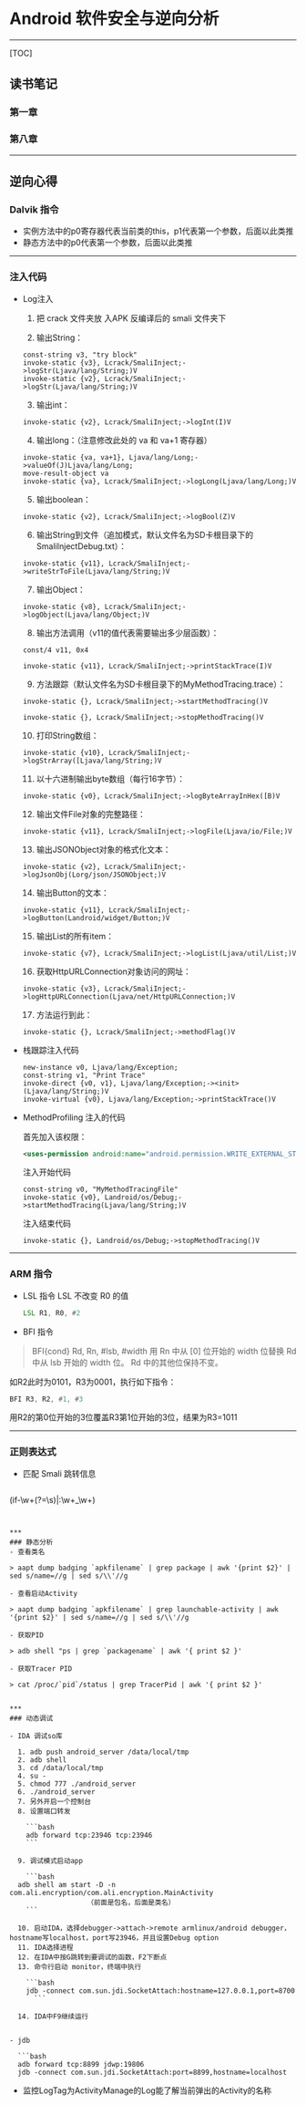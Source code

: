 # Android 软件安全与逆向分析

---

[TOC]

## 读书笔记
### 第一章

### 第八章

---

## 逆向心得

### Dalvik 指令
- 实例方法中的p0寄存器代表当前类的this，p1代表第一个参数，后面以此类推
- 静态方法中的p0代表第一个参数，后面以此类推

***

### 注入代码

- Log注入

  1. 把 crack 文件夹放 入APK 反编译后的 smali 文件夹下

  2. 输出String：

    ```smali
  const-string v3, "try block"
  invoke-static {v3}, Lcrack/SmaliInject;->logStr(Ljava/lang/String;)V
  invoke-static {v2}, Lcrack/SmaliInject;->logStr(Ljava/lang/String;)V
  ```
  3. 输出int：

    ```smali
  invoke-static {v2}, Lcrack/SmaliInject;->logInt(I)V
  ```
  4. 输出long：（注意修改此处的 va 和 va+1 寄存器）

    ```smali
    invoke-static {va, va+1}, Ljava/lang/Long;->valueOf(J)Ljava/lang/Long;
    move-result-object va
    invoke-static {va}, Lcrack/SmaliInject;->logLong(Ljava/lang/Long;)V
    ```
  5. 输出boolean：

    ```smali
    invoke-static {v2}, Lcrack/SmaliInject;->logBool(Z)V
    ```
  6. 输出String到文件（追加模式，默认文件名为SD卡根目录下的SmaliInjectDebug.txt）：

    ```smali
    invoke-static {v11}, Lcrack/SmaliInject;->writeStrToFile(Ljava/lang/String;)V
    ```
  7. 输出Object：

    ```smali
    invoke-static {v8}, Lcrack/SmaliInject;->logObject(Ljava/lang/Object;)V
    ```
  8. 输出方法调用（v11的值代表需要输出多少层函数）：

    ```smali
    const/4 v11, 0x4

    invoke-static {v11}, Lcrack/SmaliInject;->printStackTrace(I)V
    ```
  9. 方法跟踪（默认文件名为SD卡根目录下的MyMethodTracing.trace）：

    ```smali
    invoke-static {}, Lcrack/SmaliInject;->startMethodTracing()V

    invoke-static {}, Lcrack/SmaliInject;->stopMethodTracing()V
    ```
  10. 打印String数组：

    ```smali
    invoke-static {v10}, Lcrack/SmaliInject;->logStrArray([Ljava/lang/String;)V
    ```
  11. 以十六进制输出byte数组（每行16字节）：

    ```smali
    invoke-static {v0}, Lcrack/SmaliInject;->logByteArrayInHex([B)V
    ```
  12. 输出文件File对象的完整路径：

    ```smali
    invoke-static {v11}, Lcrack/SmaliInject;->logFile(Ljava/io/File;)V
    ```
  13. 输出JSONObject对象的格式化文本：

    ```smali
    invoke-static {v2}, Lcrack/SmaliInject;->logJsonObj(Lorg/json/JSONObject;)V
    ```
  14. 输出Button的文本：

    ```smali
    invoke-static {v11}, Lcrack/SmaliInject;->logButton(Landroid/widget/Button;)V
    ```
  15. 输出List的所有item：

    ```smali
    invoke-static {v7}, Lcrack/SmaliInject;->logList(Ljava/util/List;)V
    ```
  16. 获取HttpURLConnection对象访问的网址：

    ```smali
    invoke-static {v3}, Lcrack/SmaliInject;->logHttpURLConnection(Ljava/net/HttpURLConnection;)V
    ```
  17. 方法运行到此：

    ```smali
    invoke-static {}, Lcrack/SmaliInject;->methodFlag()V
    ```

- 栈跟踪注入代码

  ```smali
  new-instance v0, Ljava/lang/Exception;
  const-string v1, "Print Trace"
  invoke-direct {v0, v1}, Ljava/lang/Exception;-><init>(Ljava/lang/String;)V
  invoke-virtual {v0}, Ljava/lang/Exception;->printStackTrace()V
  ```

- MethodProfiling 注入的代码

  首先加入该权限：

  ```xml
  <uses-permission android:name="android.permission.WRITE_EXTERNAL_STORAGE"/>
  ```

  注入开始代码

  ```smali
  const-string v0, "MyMethodTracingFile"
  invoke-static {v0}, Landroid/os/Debug;->startMethodTracing(Ljava/lang/String;)V
  ```

  注入结束代码

  ```smali
  invoke-static {}, Landroid/os/Debug;->stopMethodTracing()V
  ```

***
### ARM 指令
- LSL 指令
  LSL 不改变 R0 的值

  ```asm
  LSL R1, R0, #2
  ```

- BFI 指令
>BFI{cond} Rd, Rn, #lsb, #width
用 Rn 中从 [0] 位开始的 width 位替换 Rd 中从 lsb 开始的 width 位。 Rd 中的其他位保持不变。

  如R2此时为0101，R3为0001，执行如下指令：

  ```asm
  BFI R3, R2, #1, #3
  ```
  用R2的第0位开始的3位覆盖R3第1位开始的3位，结果为R3=1011

***
### 正则表达式

- 匹配 Smali 跳转信息

  ```re
(if-\w+(?=\s)|:\w+_\w+)
```


***
### 静态分析
- 查看类名

> aapt dump badging `apkfilename` | grep package | awk '{print $2}' | sed s/name=//g | sed s/\\'//g

- 查看启动Activity

> aapt dump badging `apkfilename` | grep launchable-activity | awk '{print $2}' | sed s/name=//g | sed s/\\'//g

- 获取PID

> adb shell "ps | grep `packagename` | awk '{ print $2 }'

- 获取Tracer PID

> cat /proc/`pid`/status | grep TracerPid | awk '{ print $2 }'


***
### 动态调试

- IDA 调试so库

  1. adb push android_server /data/local/tmp
  2. adb shell
  3. cd /data/local/tmp
  4. su -
  5. chmod 777 ./android_server
  6. ./android_server
  7. 另外开启一个控制台
  8. 设置端口转发

    ```bash
    adb forward tcp:23946 tcp:23946
    ```

  9. 调试模式启动app

    ```bash
  adb shell am start -D -n com.ali.encryption/com.ali.encryption.MainActivity
                   （前面是包名，后面是类名）
    ```

  10. 启动IDA，选择debugger->attach->remote armlinux/android debugger，hostname写localhost，port写23946，并且设置Debug option
  11. IDA选择进程
  12. 在IDA中按G跳转到要调试的函数，F2下断点
  13. 命令行启动 monitor，终端中执行

    ```bash
    jdb -connect com.sun.jdi.SocketAttach:hostname=127.0.0.1,port=8700
      ```

  14. IDA中F9继续运行


- jdb

  ```bash
  adb forward tcp:8899 jdwp:19806
  jdb -connect com.sun.jdi.SocketAttach:port=8899,hostname=localhost
  ```

- 监控LogTag为ActivityManage的Log能了解当前弹出的Activity的名称
